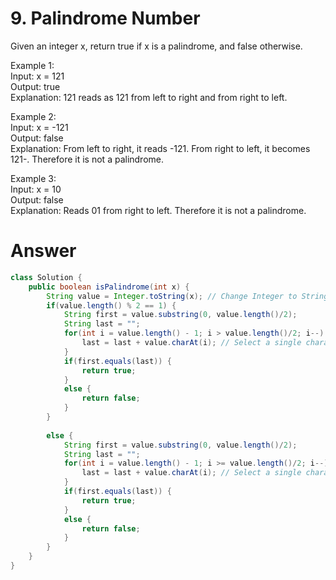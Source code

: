 # 9. Palindrome Number
   
Given an integer x, return true if x is a palindrome, and false otherwise.   
   
Example 1:   
Input: x = 121   
Output: true   
Explanation: 121 reads as 121 from left to right and from right to left.   

Example 2:   
Input: x = -121   
Output: false   
Explanation: From left to right, it reads -121. From right to left, it becomes 121-. Therefore it is not a palindrome.   

Example 3:   
Input: x = 10   
Output: false   
Explanation: Reads 01 from right to left. Therefore it is not a palindrome.   

# Answer
```java
class Solution {
    public boolean isPalindrome(int x) {
        String value = Integer.toString(x); // Change Integer to String: Integer.toString() method 
        if(value.length() % 2 == 1) {
            String first = value.substring(0, value.length()/2);
            String last = "";
            for(int i = value.length() - 1; i > value.length()/2; i--) {
                last = last + value.charAt(i); // Select a single character from a String: charAt()
            }
            if(first.equals(last)) {
                return true;
            }
            else {
                return false;
            }
        }
        
        else {
            String first = value.substring(0, value.length()/2);
            String last = "";
            for(int i = value.length() - 1; i >= value.length()/2; i--) {
                last = last + value.charAt(i); // Select a single character from a String: charAt()
            }
            if(first.equals(last)) {
                return true;
            }
            else {
                return false;
            }
        } 
    }
}
```
